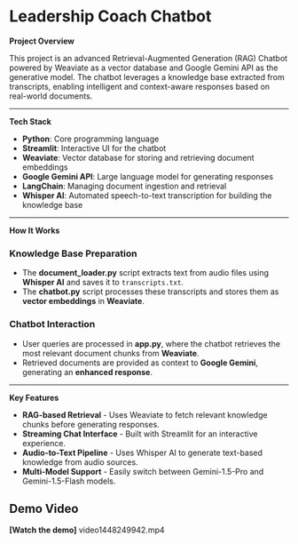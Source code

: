 #  ****Leadership Coach Chatbot****

 **Project Overview**

This project is an advanced Retrieval-Augmented Generation (RAG) Chatbot powered by Weaviate as a vector database and Google Gemini API as the generative model. The chatbot leverages a knowledge base extracted from transcripts, enabling intelligent and context-aware responses based on real-world documents.

---

 **Tech Stack**

- **Python**: Core programming language  
- **Streamlit**: Interactive UI for the chatbot  
- **Weaviate**: Vector database for storing and retrieving document embeddings  
- **Google Gemini API**: Large language model for generating responses  
- **LangChain**: Managing document ingestion and retrieval  
- **Whisper AI**: Automated speech-to-text transcription for building the knowledge base  

---

 **How It Works**

###  **Knowledge Base Preparation**
- The **document_loader.py** script extracts text from audio files using **Whisper AI** and saves it to `transcripts.txt`.  
- The **chatbot.py** script processes these transcripts and stores them as **vector embeddings** in **Weaviate**.  

###  **Chatbot Interaction**
- User queries are processed in **app.py**, where the chatbot retrieves the most relevant document chunks from **Weaviate**.  
- Retrieved documents are provided as context to **Google Gemini**, generating an **enhanced response**.  

---

 **Key Features**

-  **RAG-based Retrieval** - Uses Weaviate to fetch relevant knowledge chunks before generating responses.  
-  **Streaming Chat Interface** - Built with Streamlit for an interactive experience.  
-  **Audio-to-Text Pipeline** - Uses Whisper AI to generate text-based knowledge from audio sources.  
-  **Multi-Model Support** - Easily switch between Gemini-1.5-Pro and Gemini-1.5-Flash models.

##  ****Demo Video**** 

**[Watch the demo]** video1448249942.mp4












